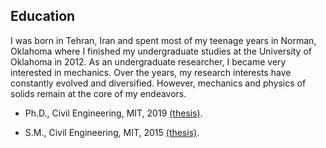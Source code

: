 ## Education
I was born in Tehran, Iran and spent most of my teenage years in Norman, Oklahoma where I finished my undergraduate studies at the University of Oklahoma in 2012. As an undergraduate researcher, I became very interested in mechanics. Over the years, my research interests have constantly evolved and diversified. However, mechanics and physics of solids remain at the core of my endeavors.

- Ph.D., Civil Engineering, MIT, 2019 [(thesis)](https://dspace.mit.edu/handle/1721.1/123185).

- S.M., Civil Engineering, MIT, 2015 [(thesis)](https://dspace.mit.edu/handle/1721.1/97797).


